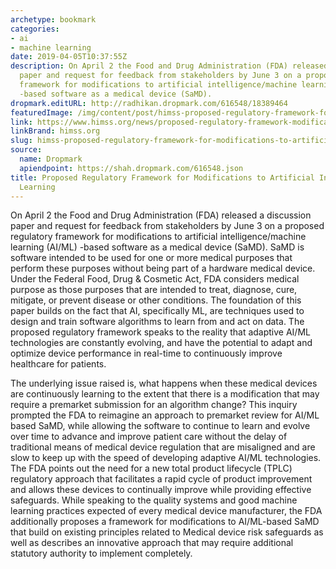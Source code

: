 ```yaml
---
archetype: bookmark
categories:
- ai
- machine learning
date: 2019-04-05T10:37:55Z
description: On April 2 the Food and Drug Administration (FDA) released a discussion
  paper and request for feedback from stakeholders by June 3 on a proposed regulatory
  framework for modifications to artificial intelligence/machine learning (AI/ML)
  -based software as a medical device (SaMD).
dropmark.editURL: http://radhikan.dropmark.com/616548/18389464
featuredImage: /img/content/post/himss-proposed-regulatory-framework-for-modifications-to-artificial-intelligence-machine-learning.jpg
link: https://www.himss.org/news/proposed-regulatory-framework-modifications-artificial-intelligencemachine-learning
linkBrand: himss.org
slug: himss-proposed-regulatory-framework-for-modifications-to-artificial-intelligence-machine-learning
source:
  name: Dropmark
  apiendpoint: https://shah.dropmark.com/616548.json
title: Proposed Regulatory Framework for Modifications to Artificial Intelligence/Machine
  Learning
---
```

On April 2 the Food and Drug Administration (FDA) released a discussion paper and request for feedback from stakeholders by June 3 on a proposed regulatory framework for modifications to artificial intelligence/machine learning (AI/ML) -based software as a medical device (SaMD). SaMD is software intended to be used for one or more medical purposes that perform these purposes without being part of a hardware medical device. Under the Federal Food, Drug & Cosmetic Act, FDA considers medical purpose as those purposes that are intended to treat, diagnose, cure, mitigate, or prevent disease or other conditions. The foundation of this paper builds on the fact that AI, specifically ML, are techniques used to design and train software algorithms to learn from and act on data. The proposed regulatory framework speaks to the reality that adaptive AI/ML technologies are constantly evolving, and have the potential to adapt and optimize device performance in real-time to continuously improve healthcare for patients.

The underlying issue raised is, what happens when these medical devices are continuously learning to the extent that there is a modification that may require a premarket submission for an algorithm change? This inquiry prompted the FDA to reimagine an approach to premarket review for AI/ML based SaMD, while allowing the software to continue to learn and evolve over time to advance and improve patient care without the delay of traditional means of medical device regulation that are misaligned and are slow to keep up with the speed of developing adaptive AI/ML technologies. The FDA points out the need for a new total product lifecycle (TPLC) regulatory approach that facilitates a rapid cycle of product improvement and allows these devices to continually improve while providing effective safeguards. While speaking to the quality systems and good machine learning practices expected of every medical device manufacturer, the FDA additionally proposes a framework for modifications to AI/ML-based SaMD that build on existing principles related to Medical device risk safeguards as well as describes an innovative approach that may require additional statutory authority to implement completely.

